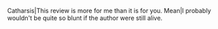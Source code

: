 Catharsis|This review is more for me than it is for you.
Mean|I probably wouldn't be quite so blunt if the author were still alive.
